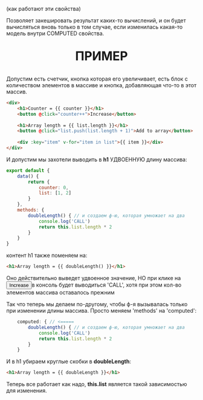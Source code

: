 (как работают эти свойства)

Позволяет закешировать результат каких-то вычислений, и он будет вычисляться вновь только в том случае, если изменилась какая-то модель внутри COMPUTED свойства.

<p style="text-align: center; font-weight: bold; font-size: xx-large;">ПРИМЕР</p>

Допустим есть счетчик, кнопка которая его увеличивает, есть блок с количеством элементов в массиве и кнопка, добавляющая что-то в этот массив. 

```html
<div>
	<h1>Counter = {{ counter }}</h1>
	<button @click="counter++">Increase</button>
	
	<h1>Array length = {{ list.length }}</h1>
	<button @click="list.push(list.length + 1)">Add to array</button>
	
	<div :key="item" v-for="item in list">{{ item }}</div>
</div>
```

И допустим мы захотели выводить в **h1** УДВОЕННУЮ длину массива:

```js
export default {
	data() {
		return {
			counter: 0,
			list: [1, 2]
		}
	},
	methods: {
		doubleLength() { // и создаем ф-ю, которая умножает на два
			console.log('CALL')
			return this.list.length * 2
		}
	}
}
```
контент h1 также поменяем на:
```html
<h1>Array length = {{ doubleLength() }}</h1>
```

Оно действительно выведет удвоенное значение, НО при клике на <button>Increase</button>в консоль будет выводиться 'CALL', хотя при этом кол-во элементов массива оставалось прежним

Так что теперь мы делаем по-другому, чтобы ф-я вызывалась только при изменении длины массива. Просто меняем 'methods' на 'computed':
```js
	computed: { // <=====
		doubleLength() { // и создаем ф-ю, которая умножает на два
			console.log('CALL')
			return this.list.length * 2
		}
	}
```
И в h1 убираем круглые скобки в **doubleLength**:
```html
<h1>Array length = {{ doubleLength }}</h1>
```

Теперь все работает как надо, **this.list** является такой зависимостью для изменения.